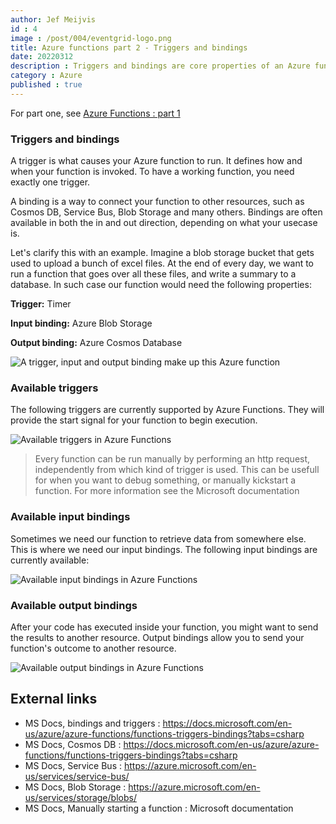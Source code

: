 ```yaml
---
author: Jef Meijvis
id : 4
image : /post/004/eventgrid-logo.png
title: Azure functions part 2 - Triggers and bindings
date: 20220312
description : Triggers and bindings are core properties of an Azure function. In this blogpost we will have a deeper look ...
category : Azure
published : true
---
```


For part one, see [Azure Functions : part 1](/blog/003-azure-functions-part-1-getting-started)

### Triggers and bindings

A trigger is what causes your Azure function to run. It defines how and when your function is invoked. To have a working function, you need exactly one trigger.

A binding is a way to connect your function to other resources, such as Cosmos DB, Service Bus, Blob Storage and many others. Bindings are often available in both the in and out direction, depending on what your usecase is.

Let's clarify this with an example. Imagine a blob storage bucket that gets used to upload a bunch of excel files. At the end of every day, we want to run a function that goes over all these files, and write a summary to a database. In such case our function would need the following properties:

**Trigger:** Timer

**Input binding:** Azure Blob Storage

**Output binding:** Azure Cosmos Database

![A trigger, input and output binding make up this Azure function](/static/post/004/overview-trigger-binding-example.png)

### Available triggers
The following triggers are currently supported by Azure Functions. They will provide the start signal for your function to begin execution.

![Available triggers in Azure Functions](/static/post/004/table-1.png)

> Every function can be run manually by performing an http request, independently from which kind of trigger is used. This can be usefull for when you want to debug something, or manually kickstart a function. For more information see the Microsoft documentation

### Available input bindings
Sometimes we need our function to retrieve data from somewhere else. This is where we need our input bindings. The following input bindings are currently available:

![Available input bindings in Azure Functions](/static/post/004/table-2.png)

### Available output bindings
After your code has executed inside your function, you might want to send the results to another resource. Output bindings allow you to send your function's outcome to another resource.

![Available output bindings in Azure Functions](/static/post/004/table-3.png)

## External links
- MS Docs, bindings and triggers : https://docs.microsoft.com/en-us/azure/azure-functions/functions-triggers-bindings?tabs=csharp
- MS Docs, Cosmos DB : https://docs.microsoft.com/en-us/azure/azure-functions/functions-triggers-bindings?tabs=csharp
- MS Docs, Service Bus : https://azure.microsoft.com/en-us/services/service-bus/
- MS Docs, Blob Storage : https://azure.microsoft.com/en-us/services/storage/blobs/
- MS Docs, Manually starting a function : Microsoft documentation
